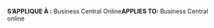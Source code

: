 <span data-ttu-id="d306f-101">**S’APPLIQUE À :** Business Central Online</span><span class="sxs-lookup"><span data-stu-id="d306f-101">**APPLIES TO:** Business Central online</span></span>